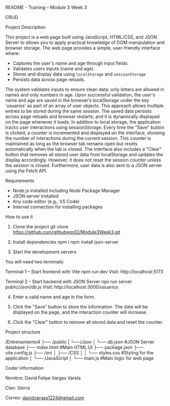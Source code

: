 README - Training – Module 3 Week 3

CRUD

Project Description

This project is a web page built using JavaScript, HTML/CSS, and JSON Server to allows you to apply practical knowledge of DOM manipulation and browser storage. The web page provides a simple, user-friendly interface where:

- Captures the user's name and age through input fields.
- Validates users inputs (name and age).
- Stores and display data using `localStorage` and `sessionStorage`
- Persists data across page reloads.

The system validates inputs to ensure clean data: only letters are allowed in names and only numbers in age.
Upon successful validation, the user's name and age are saved in the browser’s localStorage under the key 'usuarios' as part of an array of user objects. This approach allows multiple entries to be stored during the same session. The saved data persists across page reloads and browser restarts, and it is dynamically displayed on the page whenever it loads. In addition to local storage, the application tracks user interactions using sessionStorage. Every time the "Save" button is clicked, a counter is incremented and displayed on the interface, showing the number of interactions during the current session. This counter is maintained as long as the browser tab remains open but resets automatically when the tab is closed. The interface also includes a "Clear" button that removes all stored user data from localStorage and updates the display accordingly. However, it does not reset the session counter unless the session is closed. Furthermore, user data is also sent to a JSON server using the Fetch API.


Requirements

- Node.js installed including Node Package Manager
- JSON server installed
- Any code editor (e.g., VS Code)
- Internet connection for installing packages

How to use it

1. Clone the project
git clone https://github.com/githubegg12/Module3Week3.git

2. Install dependencies
npm i
npm install json-server



3. Start the development servers

You will need two terminals:

Terminal 1 – Start frontend with Vite
npm run dev
Visit: http://localhost:5173

Terminal 2 – Start backend with JSON Server
npx run server public/Json/db.js
Visit: http://localhost:3000/usuarios

4. Enter a valid name and age in the form.

5. Click the "Save" button to store the information.
The data will be displayed on the page, and the interaction counter will increase.

6. Click the "Clear" button to remove all stored data and reset the counter.


Project structure


/Entrenamiento4
├── /public
|   └──/Json
│      └── db.json #JSON Server database
├── index.html #Main HTML UI
├── package.json
├── vite.config.js
├── /src
│   ├── /CSS
│   │   └── styles.css  #Styling for the application
│   └── /JavaScript
│       └── main.js #Main logic for web page





Coder information

Nombre: David Felipe Vargas Varela	

Clan: Sierra

Correo: davidvargas1224@gmail.com


 
